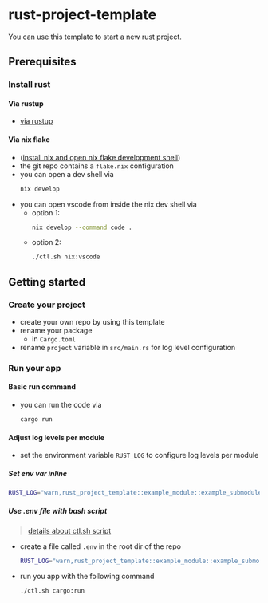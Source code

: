 # rust-project-template
You can use this template to start a new rust project.


## Prerequisites

### Install rust

#### Via rustup

- [via rustup](https://www.rust-lang.org/tools/install)

#### Via nix flake

- ([install nix and open nix flake development shell](https://www.juliusunscripted.com/posts/configure-nix-flake-development-shell/))
- the git repo contains a `flake.nix` configuration
- you can open a dev shell via
	```bash
	nix develop
	```
- you can open vscode from inside the nix dev shell via
	- option 1:
		```bash
		nix develop --command code .
		```
	- option 2:
		```bash
		./ctl.sh nix:vscode
		```


## Getting started

### Create your project

- create your own repo by using this template
- rename your package
	- in `Cargo.toml`
- rename `project` variable in `src/main.rs` for log level configuration

### Run your app

#### Basic run command

- you can run the code via
	```bash
	cargo run
	```

#### Adjust log levels per module

- set the environment variable `RUST_LOG` to configure log levels per module

##### Set env var inline

```bash
RUST_LOG="warn,rust_project_template::example_module::example_submodule=debug" cargo run
```

##### Use .env file with bash script

> [details about ctl.sh script](https://www.juliusunscripted.com/bash-script-with-env-file-variables-and-commands/)

- create a file called `.env` in the root dir of the repo
	```bash
	RUST_LOG="warn,rust_project_template::example_module::example_submodule=debug"
	```
- run you app with the following command
	```bash
	./ctl.sh cargo:run
	```
